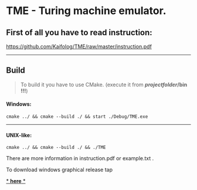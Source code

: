 # TME - Turing machine emulator.


## First of all you have to read instruction:
https://github.com/Kaifolog/TME/raw/master/instruction.pdf

---
## Build
>To build it you have to use CMake.
(execute it from **$project folder$/bin !!!**)


#### **Windows:**
```
cmake ../ && cmake --build ./ && start ./Debug/TME.exe
```
---
#### **UNIX-like:**
```
cmake ../ && cmake --build ./ && ./TME
```

There are more information in instruction.pdf or example.txt .

To download windows graphical release tap

[* **here** *][1]

[1]: https://github.com/Kaifolog/TME/raw/master/TME(beta).zip